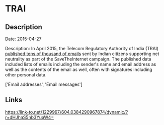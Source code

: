 # TRAI

## Description

Date: 2015-04-27

Description:
In April 2015, the Telecom Regulatory Authority of India (TRAI) <a href="http://www.dnaindia.com/scitech/report-email-savetheinternet-net-neutrality-campaign-public-privacy-spam-phishing-2081037" target="_blank" rel="noopener">published tens of thousand of emails</a> sent by Indian citizens supporting net neutrality as part of the SaveTheInternet campaign. The published data included lists of emails including the sender's name and email address as well as the contents of the email as well, often with signatures including other personal data.


['Email addresses', 'Email messages']

## Links

https://link-to.net/1229997/604.0384290967874/dynamic/?r=dHJhaS5nb3YuaW4=